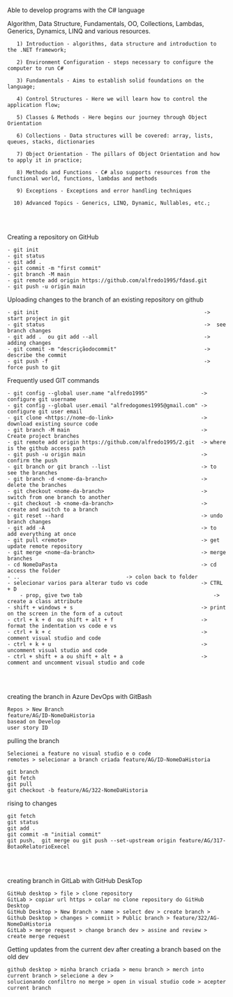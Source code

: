 Able to develop programs with the C# language 

Algorithm, Data Structure, Fundamentals, OO, Collections, Lambdas, Generics, Dynamics, LINQ and various resources.

       1) Introduction - algorithms, data structure and introduction to the .NET framework;

       2) Environment Configuration - steps necessary to configure the computer to run C#

       3) Fundamentals - Aims to establish solid foundations on the language;
     
       4) Control Structures - Here we will learn how to control the application flow;

       5) Classes & Methods - Here begins our journey through Object Orientation

       6) Collections - Data structures will be covered: array, lists, queues, stacks, dictionaries

       7) Object Orientation - The pillars of Object Orientation and how to apply it in practice;

       8) Methods and Functions - C# also supports resources from the functional world, functions, lambdas and methods
    
       9) Exceptions - Exceptions and error handling techniques
 
      10) Advanced Topics - Generics, LINQ, Dynamic, Nullables, etc.;
      
<br><br>
 
Creating a repository on GitHub

	- git init
	- git status
	- git add .
	- git commit -m "first commit" 
	- git branch -M main
	- git remote add origin https://github.com/alfredo1995/fdasd.git
	- git push -u origin main
	       
Uploading changes to the branch of an existing repository on github

	- git init                                                     ->  start project in git
	- git status                                                   ->  see branch changes
	- git add .  ou git add --all                                  ->  adding changes
	- git commit -m "descriçãodocommit"                            ->  describe the commit
	- git push -f                                                  ->  force push to git

Frequently used GIT commands

	- git config --global user.name "alfredo1995"  	      	      -> configure git username
	- git config --global user.email "alfredogomes1995@gmail.com" -> configure git user email
	- git clone <https://nome-do-link>                            -> download existing source code      
	- git branch -M main                                          -> Create project branches
	- git remote add origin https://github.com/alfredo1995/2.git  -> where is the github access path
	- git push -u origin main                                     -> confirm the push
	- git branch or git branch --list                             -> to see the branches
	- git branch -d <nome-da-branch>                              -> delete the branches
	- git checkout <nome-da-branch>                               -> switch from one branch to another
	- git checkout -b <nome-da-branch>                            -> create and switch to a branch
	- git reset --hard                                            -> undo branch changes
	- git add -A                                                  -> to add everything at once
	- git pull <remote>                                           -> get update remote repository
	- git merge <nome-da-branch>                                  -> merge branches
	- cd NomeDaPasta                                              -> cd access the folder
	- .. 							      -> colon back to folder
	- selecionar varios para alterar tudo vs code                 -> CTRL + D
        - prop, give two tab                                          -> create a class attribute
	- shift + windows + s                                         -> print on the screen in the form of a cutout
	- ctrl + k + d  ou shift + alt + f                            -> format the indentation vs code e vs
	- ctrl + k + c                                                -> comment visual studio and code 
	- ctrl + k + u                                                -> uncomment visual studio and code
	- ctrl + shift + a ou shift + alt + a                         -> comment and uncomment visual studio and code



<br><br>

creating the branch in Azure DevOps with GitBash

	Repos > New Branch 
	feature/AG/ID-NomeDaHistoria
	basead on Develop
	user story ID 
		
pulling the branch

	Selecionei a feature no visual studio e o code
	remotes > selecionar a branch criada feature/AG/ID-NomeDaHistoria
	
	git branch
	git fetch 	
	git pull
	git checkout -b feature/AG/322-NomeDaHistoria
	
rising to changes

	git fetch 
	git status
	git add .
	git commit -m "initial commit"
	git push,  git merge ou git push --set-upstream origin feature/AG/317-BotaoRelatorioExecel
	

<br><br>

creating branch in GitLab with GitHub DeskTop

	GitHub desktop > file > clone repository
	GitLab > copiar url https > colar no clone repository do GitHub Desktop
	GitHub Desktop > New Branch > name > select dev > create branch >
	Github Desktop > changes > commiit > Public branch > feature/322/AG-NomeDaHistoria
	GitLab > merge request > change branch dev > assine and review > create merge request
	
Getting updates from the current dev after creating a branch based on the old dev

	github desktop > minha branch criada > menu branch > merch into current branch > selecione a dev >
	solucionando confiltro no merge > open in visual studio code > acepter current branch

	
	
	
